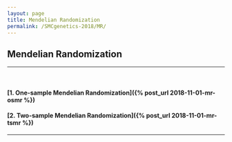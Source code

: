 ```yaml
---
layout: page
title: Mendelian Randomization
permalink: /SMCgenetics-2018/MR/
---
```

## Mendelian Randomization

<hr>
<br>

#### [1. One-sample Mendelian Randomization]({% post_url 2018-11-01-mr-osmr %})

#### [2. Two-sample Mendelian Randomization]({% post_url 2018-11-01-mr-tsmr %})

<hr>
<br>
